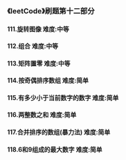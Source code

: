### 《leetCode》刷题第十二部分
#### 111.旋转图像		难度:中等
#### 112.组合		难度:中等
#### 113.矩阵置零		难度:中等
#### 114.按奇偶排序数组		难度:简单
#### 115.有多少小于当前数字的数字		难度:简单
#### 116.两整数之和		难度:简单
#### 117.合并排序的数组(暴力法)		难度:简单
#### 118.6和9组成的最大数字		难度:简单